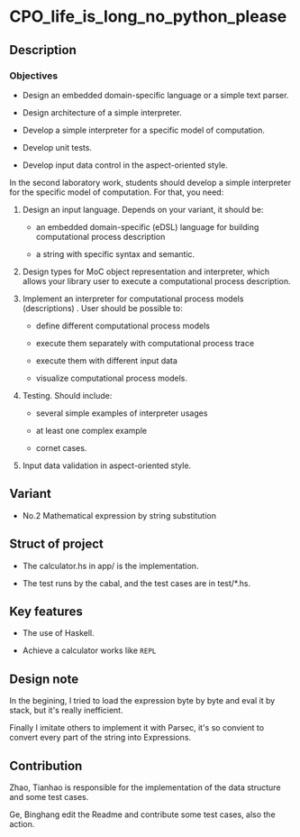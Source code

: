 # CPO_life_is_long_no_python_please

## Description

### Objectives

- Design an embedded domain-specific language or a simple text parser.

- Design architecture of a simple interpreter.

- Develop a simple interpreter for a specific model of computation.

- Develop unit tests.

- Develop input data control in the aspect-oriented style.
  
In the second laboratory work, students should develop a simple interpreter
for the specific model of computation. For that, you need:

1. Design an input language. Depends on your variant, it should be:

   - an embedded domain-specific (eDSL) language for building computational
process description

   - a string with specific syntax and semantic.

2. Design types for MoC object representation and interpreter, which allows
your library user to execute a computational process description.

3. Implement an interpreter for computational process models (descriptions)
. User should be possible to:

   - define different computational process models

   - execute them separately with computational process trace

   - execute them with different input data

   - visualize computational process models.

4. Testing. Should include:

   - several simple examples of interpreter usages

   - at least one complex example

   - cornet cases.

5. Input data validation in aspect-oriented style.

## Variant

- No.2 Mathematical expression by string substitution

## Struct of project

- The calculator.hs in app/ is the implementation.

- The test runs by the cabal, and the test cases are in test/*.hs.

## Key features

- The use of Haskell.

- Achieve a calculator works like `REPL`

## Design note

In the begining, I tried to load the expression byte by byte
and eval it by stack, but it's really inefficient.

Finally I imitate others to implement it with Parsec, it's
so convient to convert every part of the string into Expressions.

## Contribution

Zhao, Tianhao is responsible for the implementation of the
data structure and some test cases.

Ge, Binghang edit the Readme and contribute some test cases,
also the action.